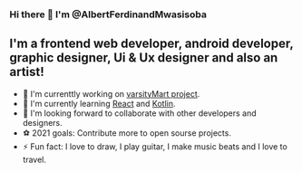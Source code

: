 ### Hi there :wave: I'm @AlbertFerdinandMwasisoba

## I'm a frontend web developer, android developer, graphic designer, Ui & Ux designer and also an artist!
-  🔭 I'm currenttly working on [varsityMart project](https://github.com/albizzy/varsitymart.git).
-  📗 I'm currently learning [React](https://reactjs.org/) and [Kotlin](https://developer.android.com/kotlin?gclid=Cj0KCQjwxdSHBhCdARIsAG6zhlWiVLcEmg13UctO-3kWCj_rSuYCjFv_TBuuOtoBEmV44RDlooSFXagaAqdhEALw_wcB&gclsrc=aw.ds). 
-  👫 I'm looking forward to collaborate with other developers and designers.
-  ⚽ 2021 goals: Contribute more to open sourse projects.
-  ⚡ Fun fact: I love to draw, I play guitar, I make music beats and I love to travel.
